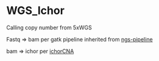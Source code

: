 # WGS_Ichor

Calling copy number from 5xWGS

Fastq => bam per gatk pipeline inherited from [ngs-pipeline](https://github.com/tjbencomo/ngs-pipeline)

bam => ichor per [ichorCNA](https://github.com/broadinstitute/ichorCNA)
